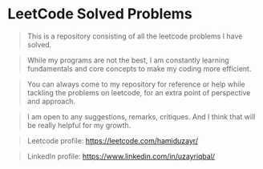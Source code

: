 # LeetCode Solved Problems

> This is a repository consisting of all the leetcode problems I have solved.

> While my programs are not the best, I am constantly learning fundamentals and core concepts to make my coding more efficient.

> You can always come to my repository for reference or help while tackling the problems on leetcode, for an extra point of perspective and approach.

> I am open to any suggestions, remarks, critiques. And I think that will be really helpful for my growth.

> Leetcode profile: https://leetcode.com/hamiduzayr/

> LinkedIn profile: https://www.linkedin.com/in/uzayriqbal/
